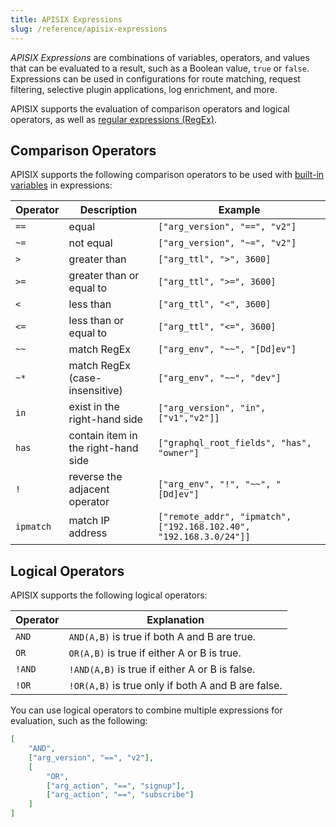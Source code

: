 ```yaml
---
title: APISIX Expressions
slug: /reference/apisix-expressions
---
```


_APISIX Expressions_ are combinations of variables, operators, and values that can be evaluated to a result, such as a Boolean value, `true` or `false`. Expressions can be used in configurations for route matching, request filtering, selective plugin applications, log enrichment, and more.

[//]: <NOTE: these sample usage are summarized by understanding where expr lib was called in apisix>

[//]: <TODO: link docs (e.g. route matching, request filtering) to here once they are written>

APISIX supports the evaluation of comparison operators and logical operators, as well as [regular expressions (RegEx)](https://www.pcre.org).

## Comparison Operators

APISIX supports the following comparison operators to be used with [built-in variables](./built-in-variables.md) in expressions:

|**Operator**|**Description**|**Example**|
|--------|-----------|-------|
|`==`      |equal      |`["arg_version", "==", "v2"]`|
|`~=`      |not equal  |`["arg_version", "~=", "v2"]`|
|`>`       |greater than|`["arg_ttl", ">", 3600]`|
|`>=`      |greater than or equal to|`["arg_ttl", ">=", 3600]`|
|`<`       |less than  |`["arg_ttl", "<", 3600]`|
|`<=`      |less than or equal to|`["arg_ttl", "<=", 3600]`|
|`~~`      |match RegEx|`["arg_env", "~~", "[Dd]ev"]`|
|`~*`      |match RegEx (case-insensitive) |`["arg_env", "~~", "dev"]`|
|`in`      |exist in the right-hand side|`["arg_version", "in", ["v1","v2"]]`|
|`has`     |contain item in the right-hand side|`["graphql_root_fields", "has", "owner"]`|
|`!`       |reverse the adjacent operator|`["arg_env", "!", "~~", "[Dd]ev"]`|
|`ipmatch` |match IP address|`["remote_addr", "ipmatch", ["192.168.102.40", "192.168.3.0/24"]]`|

## Logical Operators

APISIX supports the following logical operators:

| **Operator** | **Explanation** |
|---|---|
| `AND` | `AND(A,B)` is true if both A and B are true. |
| `OR` | `OR(A,B)` is true if either A or B is true. |
| `!AND` | `!AND(A,B)` is true if either A or B is false. |
| `!OR` | `!OR(A,B)` is true only if both A and B are false. |

You can use logical operators to combine multiple expressions for evaluation, such as the following:

```json
[
    "AND",
    ["arg_version", "==", "v2"],
    [
        "OR",
        ["arg_action", "==", "signup"],
        ["arg_action", "==", "subscribe"]
    ]
]
```
